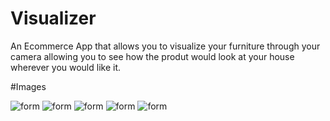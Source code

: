 # Visualizer

An Ecommerce App that allows you to visualize your furniture through your camera allowing you to see how the produt would look at your house wherever you would like it.

#Images


![form](https://i.postimg.cc/65NQ4qzQ/Whats-App-Image-2023-09-06-at-12-35-25-PM.jpg) 
![form](https://i.postimg.cc/sXQ27ZtM/Whats-App-Image-2023-09-06-at-12-35-25-PM-1.jpg) 
![form](https://i.postimg.cc/9FtQd2NY/Whats-App-Image-2023-09-06-at-12-35-25-PM-2.jpg) 
![form](https://i.postimg.cc/WpZ34gGK/Whats-App-Image-2023-09-06-at-12-35-26-PM.jpg) 
![form](https://i.postimg.cc/fLcYmp4t/Whats-App-Image-2023-09-05-at-9-55-39-PM.jpg) 


